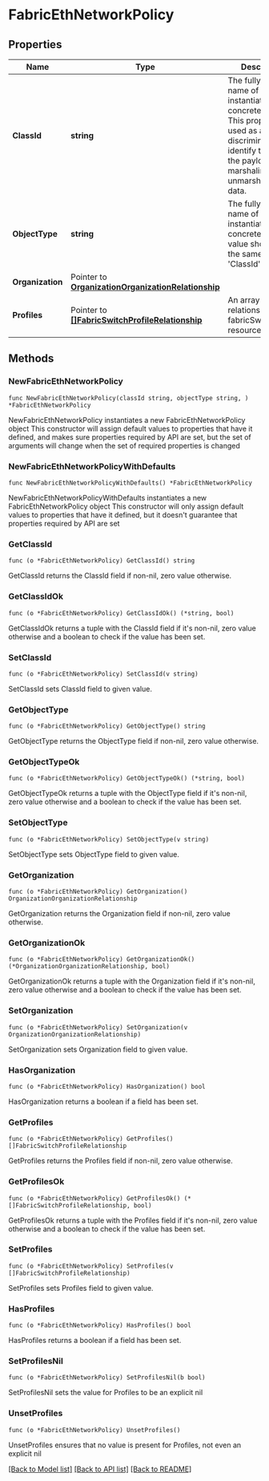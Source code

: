 # FabricEthNetworkPolicy

## Properties

Name | Type | Description | Notes
------------ | ------------- | ------------- | -------------
**ClassId** | **string** | The fully-qualified name of the instantiated, concrete type. This property is used as a discriminator to identify the type of the payload when marshaling and unmarshaling data. | [default to "fabric.EthNetworkPolicy"]
**ObjectType** | **string** | The fully-qualified name of the instantiated, concrete type. The value should be the same as the &#39;ClassId&#39; property. | [default to "fabric.EthNetworkPolicy"]
**Organization** | Pointer to [**OrganizationOrganizationRelationship**](OrganizationOrganizationRelationship.md) |  | [optional] 
**Profiles** | Pointer to [**[]FabricSwitchProfileRelationship**](FabricSwitchProfileRelationship.md) | An array of relationships to fabricSwitchProfile resources. | [optional] 

## Methods

### NewFabricEthNetworkPolicy

`func NewFabricEthNetworkPolicy(classId string, objectType string, ) *FabricEthNetworkPolicy`

NewFabricEthNetworkPolicy instantiates a new FabricEthNetworkPolicy object
This constructor will assign default values to properties that have it defined,
and makes sure properties required by API are set, but the set of arguments
will change when the set of required properties is changed

### NewFabricEthNetworkPolicyWithDefaults

`func NewFabricEthNetworkPolicyWithDefaults() *FabricEthNetworkPolicy`

NewFabricEthNetworkPolicyWithDefaults instantiates a new FabricEthNetworkPolicy object
This constructor will only assign default values to properties that have it defined,
but it doesn't guarantee that properties required by API are set

### GetClassId

`func (o *FabricEthNetworkPolicy) GetClassId() string`

GetClassId returns the ClassId field if non-nil, zero value otherwise.

### GetClassIdOk

`func (o *FabricEthNetworkPolicy) GetClassIdOk() (*string, bool)`

GetClassIdOk returns a tuple with the ClassId field if it's non-nil, zero value otherwise
and a boolean to check if the value has been set.

### SetClassId

`func (o *FabricEthNetworkPolicy) SetClassId(v string)`

SetClassId sets ClassId field to given value.


### GetObjectType

`func (o *FabricEthNetworkPolicy) GetObjectType() string`

GetObjectType returns the ObjectType field if non-nil, zero value otherwise.

### GetObjectTypeOk

`func (o *FabricEthNetworkPolicy) GetObjectTypeOk() (*string, bool)`

GetObjectTypeOk returns a tuple with the ObjectType field if it's non-nil, zero value otherwise
and a boolean to check if the value has been set.

### SetObjectType

`func (o *FabricEthNetworkPolicy) SetObjectType(v string)`

SetObjectType sets ObjectType field to given value.


### GetOrganization

`func (o *FabricEthNetworkPolicy) GetOrganization() OrganizationOrganizationRelationship`

GetOrganization returns the Organization field if non-nil, zero value otherwise.

### GetOrganizationOk

`func (o *FabricEthNetworkPolicy) GetOrganizationOk() (*OrganizationOrganizationRelationship, bool)`

GetOrganizationOk returns a tuple with the Organization field if it's non-nil, zero value otherwise
and a boolean to check if the value has been set.

### SetOrganization

`func (o *FabricEthNetworkPolicy) SetOrganization(v OrganizationOrganizationRelationship)`

SetOrganization sets Organization field to given value.

### HasOrganization

`func (o *FabricEthNetworkPolicy) HasOrganization() bool`

HasOrganization returns a boolean if a field has been set.

### GetProfiles

`func (o *FabricEthNetworkPolicy) GetProfiles() []FabricSwitchProfileRelationship`

GetProfiles returns the Profiles field if non-nil, zero value otherwise.

### GetProfilesOk

`func (o *FabricEthNetworkPolicy) GetProfilesOk() (*[]FabricSwitchProfileRelationship, bool)`

GetProfilesOk returns a tuple with the Profiles field if it's non-nil, zero value otherwise
and a boolean to check if the value has been set.

### SetProfiles

`func (o *FabricEthNetworkPolicy) SetProfiles(v []FabricSwitchProfileRelationship)`

SetProfiles sets Profiles field to given value.

### HasProfiles

`func (o *FabricEthNetworkPolicy) HasProfiles() bool`

HasProfiles returns a boolean if a field has been set.

### SetProfilesNil

`func (o *FabricEthNetworkPolicy) SetProfilesNil(b bool)`

 SetProfilesNil sets the value for Profiles to be an explicit nil

### UnsetProfiles
`func (o *FabricEthNetworkPolicy) UnsetProfiles()`

UnsetProfiles ensures that no value is present for Profiles, not even an explicit nil

[[Back to Model list]](../README.md#documentation-for-models) [[Back to API list]](../README.md#documentation-for-api-endpoints) [[Back to README]](../README.md)


